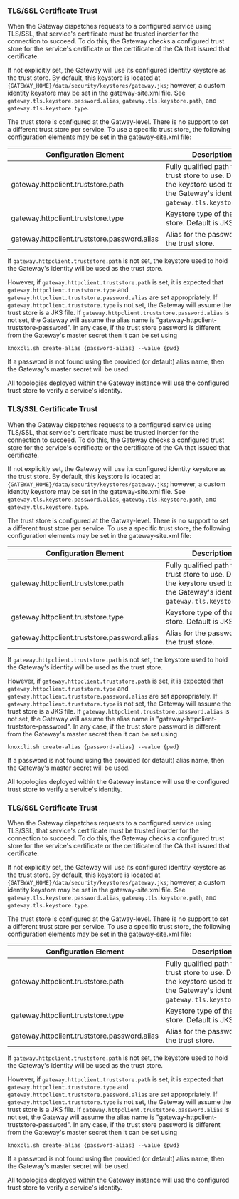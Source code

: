 <!---
   Licensed to the Apache Software Foundation (ASF) under one or more
   contributor license agreements.  See the NOTICE file distributed with
   this work for additional information regarding copyright ownership.
   The ASF licenses this file to You under the Apache License, Version 2.0
   (the "License"); you may not use this file except in compliance with
   the License.  You may obtain a copy of the License at

       https://www.apache.org/licenses/LICENSE-2.0

   Unless required by applicable law or agreed to in writing, software
   distributed under the License is distributed on an "AS IS" BASIS,
   WITHOUT WARRANTIES OR CONDITIONS OF ANY KIND, either express or implied.
   See the License for the specific language governing permissions and
   limitations under the License.
--->

### TLS/SSL Certificate Trust ###

When the Gateway dispatches requests to a configured service using TLS/SSL, that service's certificate 
must be trusted inorder for the connection to succeed.  To do this, the Gateway checks 
a configured trust store for the service's certificate or the certificate of the CA that issued that 
certificate. 

If not explicitly set, the Gateway will use its configured identity keystore as the trust store.
By default, this keystore is located at `{GATEWAY_HOME}/data/security/keystores/gateway.jks`; however, 
a custom identity keystore may be set in the gateway-site.xml file. See `gateway.tls.keystore.password.alias`, `gateway.tls.keystore.path`, 
and `gateway.tls.keystore.type`. 
   
The trust store is configured at the Gatway-level.  There is no support to set a different trust store
per service. To use a specific trust store, the following configuration elements may be set in the 
gateway-site.xml file:

| Configuration Element                          | Description                                               |
| -----------------------------------------------|-----------------------------------------------------------|
| gateway.httpclient.truststore.path             | Fully qualified path to the trust store to use. Default is the keystore used to hold the Gateway's identity.  See `gateway.tls.keystore.path`.|
| gateway.httpclient.truststore.type             | Keystore type of the trust store. Default is JKS.         |
| gateway.httpclient.truststore.password.alias   | Alias for the password to the trust store.|


If `gateway.httpclient.truststore.path` is not set, the keystore used to hold the Gateway's identity 
will be used as the trust store. 

However, if `gateway.httpclient.truststore.path` is set, it is expected that 
`gateway.httpclient.truststore.type` and `gateway.httpclient.truststore.password.alias` are set
appropriately. If `gateway.httpclient.truststore.type` is not set, the Gateway will assume the trust 
store is a JKS file. If `gateway.httpclient.truststore.password.alias` is not set, the Gateway will
assume the alias name is "gateway-httpclient-truststore-password".  In any case, if the 
trust store password is different from the Gateway's master secret then it can be set using

    knoxcli.sh create-alias {password-alias} --value {pwd} 
  
If a password is not found using the provided (or default) alias name, then the Gateway's master secret 
will be used.

All topologies deployed within the Gateway instance will use the configured trust store to verify a 
service's identity.  
<!---
   Licensed to the Apache Software Foundation (ASF) under one or more
   contributor license agreements.  See the NOTICE file distributed with
   this work for additional information regarding copyright ownership.
   The ASF licenses this file to You under the Apache License, Version 2.0
   (the "License"); you may not use this file except in compliance with
   the License.  You may obtain a copy of the License at

       https://www.apache.org/licenses/LICENSE-2.0

   Unless required by applicable law or agreed to in writing, software
   distributed under the License is distributed on an "AS IS" BASIS,
   WITHOUT WARRANTIES OR CONDITIONS OF ANY KIND, either express or implied.
   See the License for the specific language governing permissions and
   limitations under the License.
--->

### TLS/SSL Certificate Trust ###

When the Gateway dispatches requests to a configured service using TLS/SSL, that service's certificate 
must be trusted inorder for the connection to succeed.  To do this, the Gateway checks 
a configured trust store for the service's certificate or the certificate of the CA that issued that 
certificate. 

If not explicitly set, the Gateway will use its configured identity keystore as the trust store.
By default, this keystore is located at `{GATEWAY_HOME}/data/security/keystores/gateway.jks`; however, 
a custom identity keystore may be set in the gateway-site.xml file. See `gateway.tls.keystore.password.alias`, `gateway.tls.keystore.path`, 
and `gateway.tls.keystore.type`. 
   
The trust store is configured at the Gatway-level.  There is no support to set a different trust store
per service. To use a specific trust store, the following configuration elements may be set in the 
gateway-site.xml file:

| Configuration Element                          | Description                                               |
| -----------------------------------------------|-----------------------------------------------------------|
| gateway.httpclient.truststore.path             | Fully qualified path to the trust store to use. Default is the keystore used to hold the Gateway's identity.  See `gateway.tls.keystore.path`.|
| gateway.httpclient.truststore.type             | Keystore type of the trust store. Default is JKS.         |
| gateway.httpclient.truststore.password.alias   | Alias for the password to the trust store.|


If `gateway.httpclient.truststore.path` is not set, the keystore used to hold the Gateway's identity 
will be used as the trust store. 

However, if `gateway.httpclient.truststore.path` is set, it is expected that 
`gateway.httpclient.truststore.type` and `gateway.httpclient.truststore.password.alias` are set
appropriately. If `gateway.httpclient.truststore.type` is not set, the Gateway will assume the trust 
store is a JKS file. If `gateway.httpclient.truststore.password.alias` is not set, the Gateway will
assume the alias name is "gateway-httpclient-truststore-password".  In any case, if the 
trust store password is different from the Gateway's master secret then it can be set using

    knoxcli.sh create-alias {password-alias} --value {pwd} 
  
If a password is not found using the provided (or default) alias name, then the Gateway's master secret 
will be used.

All topologies deployed within the Gateway instance will use the configured trust store to verify a 
service's identity.  
<!---
   Licensed to the Apache Software Foundation (ASF) under one or more
   contributor license agreements.  See the NOTICE file distributed with
   this work for additional information regarding copyright ownership.
   The ASF licenses this file to You under the Apache License, Version 2.0
   (the "License"); you may not use this file except in compliance with
   the License.  You may obtain a copy of the License at

       https://www.apache.org/licenses/LICENSE-2.0

   Unless required by applicable law or agreed to in writing, software
   distributed under the License is distributed on an "AS IS" BASIS,
   WITHOUT WARRANTIES OR CONDITIONS OF ANY KIND, either express or implied.
   See the License for the specific language governing permissions and
   limitations under the License.
--->

### TLS/SSL Certificate Trust ###

When the Gateway dispatches requests to a configured service using TLS/SSL, that service's certificate 
must be trusted inorder for the connection to succeed.  To do this, the Gateway checks 
a configured trust store for the service's certificate or the certificate of the CA that issued that 
certificate. 

If not explicitly set, the Gateway will use its configured identity keystore as the trust store.
By default, this keystore is located at `{GATEWAY_HOME}/data/security/keystores/gateway.jks`; however, 
a custom identity keystore may be set in the gateway-site.xml file. See `gateway.tls.keystore.password.alias`, `gateway.tls.keystore.path`, 
and `gateway.tls.keystore.type`. 
   
The trust store is configured at the Gatway-level.  There is no support to set a different trust store
per service. To use a specific trust store, the following configuration elements may be set in the 
gateway-site.xml file:

| Configuration Element                          | Description                                               |
| -----------------------------------------------|-----------------------------------------------------------|
| gateway.httpclient.truststore.path             | Fully qualified path to the trust store to use. Default is the keystore used to hold the Gateway's identity.  See `gateway.tls.keystore.path`.|
| gateway.httpclient.truststore.type             | Keystore type of the trust store. Default is JKS.         |
| gateway.httpclient.truststore.password.alias   | Alias for the password to the trust store.|


If `gateway.httpclient.truststore.path` is not set, the keystore used to hold the Gateway's identity 
will be used as the trust store. 

However, if `gateway.httpclient.truststore.path` is set, it is expected that 
`gateway.httpclient.truststore.type` and `gateway.httpclient.truststore.password.alias` are set
appropriately. If `gateway.httpclient.truststore.type` is not set, the Gateway will assume the trust 
store is a JKS file. If `gateway.httpclient.truststore.password.alias` is not set, the Gateway will
assume the alias name is "gateway-httpclient-truststore-password".  In any case, if the 
trust store password is different from the Gateway's master secret then it can be set using

    knoxcli.sh create-alias {password-alias} --value {pwd} 
  
If a password is not found using the provided (or default) alias name, then the Gateway's master secret 
will be used.

All topologies deployed within the Gateway instance will use the configured trust store to verify a 
service's identity.  
